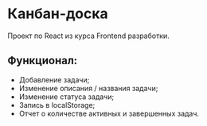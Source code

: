 # Канбан-доска
Проект по React из курса Frontend разработки.

## Функционал:
- Добавление задачи;
- Изменение описания / названия задачи;
- Изменение статуса задачи;
- Запись в localStorage;
- Отчет о количестве активных и завершенных задач.


